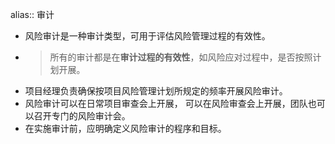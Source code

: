 alias:: 审计

- 风险审计是一种审计类型，可用于评估风险管理过程的有效性。
- > 所有的审计都是在**审计过程的有效性**，如风险应对过程中，是否按照计划开展。
- 项目经理负责确保按项目风险管理计划所规定的频率开展风险审计。
- 风险审计可以在日常项目审查会上开展， 可以在风险审查会上开展，团队也可以召开专门的风险审计会。
- 在实施审计前，应明确定义风险审计的程序和目标。